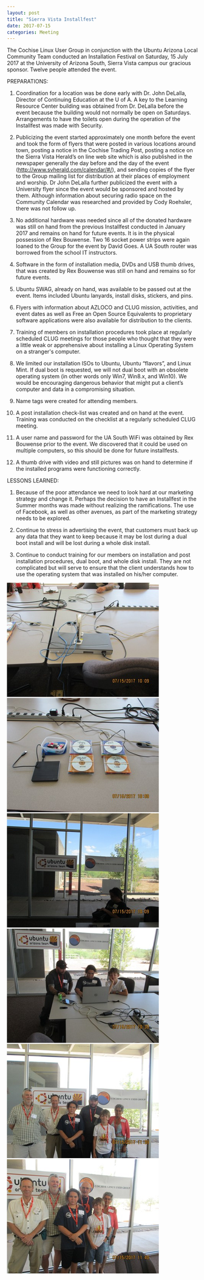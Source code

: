 ```yaml
---
layout: post
title: "Sierra Vista Installfest"
date: 2017-07-15
categories: Meeting
---
```


The Cochise Linux User Group in conjunction with the Ubuntu Arizona Local Community Team conducted an Installation Festival on Saturday, 15 July 2017 at the University of Arizona South, Sierra Vista campus our gracious sponsor.  Twelve people attended the event.

PREPARATIONS:

1.  Coordination for a location was be done early with Dr. John DeLalla, Director of Continuing Education at the U of A.  A key to the Learning Resource Center building was obtained from Dr. DeLalla before the event because the building would not normally be open on Saturdays. Arrangements to have the toilets open during the operation of the Installfest was made with Security.

2.  Publicizing the event started approximately one month before the event and took the form of flyers that were posted in various locations around town, posting a notice in the Cochise Trading Post, posting a notice on the Sierra Vista Herald’s on line web site which is also published in the newspaper generally the day before and the day of the event (http://www.svherald.com/calendar/#/), and sending copies of the flyer to the Group mailing list for distribution at their places of employment and worship.  Dr John DeLalla further publicized the event with a University flyer since the event would be sponsored and hosted by them.  Although information about securing radio space on the Community Calendar was researched and provided by Cody Roehsler, there was not follow up.
       
3.  No additional hardware was needed since all of the donated hardware was still on hand from the previous Installfest conducted in January 2017 and remains on hand for future events.  It is in the physical possession of Rex Bouwense.  Two 16 socket power strips were again loaned to the Group for the event by David Goes.  A UA South router was borrowed from the school IT instructors.

4.  Software in the form of installation media, DVDs and USB thumb drives, that was created by Rex Bouwense was still on hand and remains so for future events.
       
5.  Ubuntu SWAG, already on hand,  was available to be passed out at the event.  Items included Ubuntu lanyards, install disks, stickers, and pins.

6.  Flyers with information about AZLOCO and CLUG mission, activities, and event dates as well as Free an Open Source Equivalents to proprietary software applications were also available for distribution to the clients.

7.  Training of members on installation procedures took place at regularly scheduled CLUG meetings for those people who thought that they were a little weak or apprehensive about installing a Linux Operating System on a stranger's computer.

8.  We limited our installation ISOs to Ubuntu, Ubuntu “flavors”, and Linux Mint.  If dual boot is requested, we will not dual boot with an obsolete operating system (in other words only Win7, Win8.x, and Win10).  We would be encouraging dangerous behavior that might put a client’s computer and data in a compromising situation.

9.  Name tags were created for attending members.

10.  A post installation check-list was created and on hand at the event.  Training was conducted on the checklist at a regularly scheduled CLUG meeting.

11.  A user name and password for the UA South WiFi was obtained by Rex Bouwense prior to the event.  We discovered that it could be used on multiple computers, so this should be done for future installfests.
      
12.  A thumb drive with video and still pictures was on hand to determine if the installed programs were functioning correctly.

LESSONS LEARNED:

1.  Because of the poor attendance we need to look hard at our marketing strategy and change it.  Perhaps the decision to have an Installfest in the Summer months was made without realizing the ramifications.  The use of Facebook, as well as other avenues, as part of the marketing strategy needs to be explored.

2.  Continue to stress in advertising the event, that customers must back up any data that they want to keep because it may be lost during a dual boot install and will be lost during a whole disk install.

3.  Continue to conduct training for our members on installation and post installation procedures, dual boot, and whole disk install.  They are not complicated but will serve to ensure that the client understands how to use the operating  system that was installed on his/her computer.

![alt text](https://raw.githubusercontent.com/CochiseLinuxUsersGroup/CochiseLinuxUsersGroup.github.io/master/images/AZLOCO-CLUG_Installfest_2017-07-15_1-400x400.JPG)
![alt text](https://raw.githubusercontent.com/CochiseLinuxUsersGroup/CochiseLinuxUsersGroup.github.io/master/images/AZLOCO-CLUG_Installfest_2017-07-15_2-400x400.JPG)
![alt text](https://raw.githubusercontent.com/CochiseLinuxUsersGroup/CochiseLinuxUsersGroup.github.io/master/images/AZLOCO-CLUG_Installfest_2017-07-15_3-400x400.JPG)
![alt text](https://raw.githubusercontent.com/CochiseLinuxUsersGroup/CochiseLinuxUsersGroup.github.io/master/images/AZLOCO-CLUG_Installfest_2017-07-15_4-400x400.JPG)
![alt text](https://raw.githubusercontent.com/CochiseLinuxUsersGroup/CochiseLinuxUsersGroup.github.io/master/images/AZLOCO-CLUG_Installfest_2017-07-15_5-400x400.JPG)
![alt text](https://raw.githubusercontent.com/CochiseLinuxUsersGroup/CochiseLinuxUsersGroup.github.io/master/images/AZLOCO-CLUG_Installfest_2017-07-15_7-400x400.JPG)
